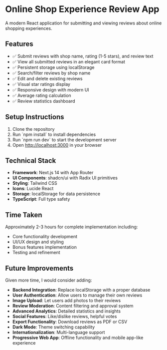 # Online Shop Experience Review App

A modern React application for submitting and viewing reviews about online shopping experiences.

## Features

- ✅ Submit reviews with shop name, rating (1-5 stars), and review text
- ✅ View all submitted reviews in an elegant card format
- ✅ Persistent storage using localStorage
- ✅ Search/filter reviews by shop name
- ✅ Edit and delete existing reviews
- ✅ Visual star ratings display
- ✅ Responsive design with modern UI
- ✅ Average rating calculation
- ✅ Review statistics dashboard

## Setup Instructions

1. Clone the repository
2. Run \`npm install\` to install dependencies
3. Run \`npm run dev\` to start the development server
4. Open [http://localhost:3000](http://localhost:3000) in your browser

## Technical Stack

- **Framework**: Next.js 14 with App Router
- **UI Components**: shadcn/ui with Radix UI primitives
- **Styling**: Tailwind CSS
- **Icons**: Lucide React
- **Storage**: localStorage for data persistence
- **TypeScript**: Full type safety

## Time Taken

Approximately 2-3 hours for complete implementation including:
- Core functionality development
- UI/UX design and styling
- Bonus features implementation
- Testing and refinement

## Future Improvements

Given more time, I would consider adding:

- **Backend Integration**: Replace localStorage with a proper database
- **User Authentication**: Allow users to manage their own reviews
- **Image Upload**: Let users add photos to their reviews
- **Review Moderation**: Content filtering and approval system
- **Advanced Analytics**: Detailed statistics and insights
- **Social Features**: Like/dislike reviews, helpful votes
- **Export Functionality**: Download reviews as PDF or CSV
- **Dark Mode**: Theme switching capability
- **Internationalization**: Multi-language support
- **Progressive Web App**: Offline functionality and mobile app-like experience
